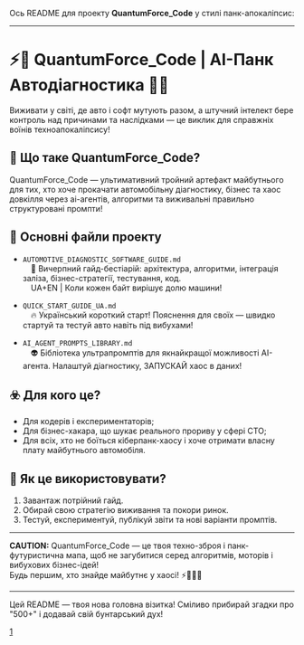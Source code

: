 Ось README для проекту **QuantumForce_Code** у стилі панк-апокаліпсис:

***

# ⚡️🚦 QuantumForce_Code | AI-Панк Автодіагностика 🤖🔥

Виживати у світі, де авто і софт мутують разом, а штучний інтелект бере контроль над причинами та наслідками — це виклик для справжніх воїнів техноапокаліпсису!

## 🚬 Що таке QuantumForce_Code?

QuantumForce_Code — ультимативний тройний артефакт майбутнього для тих, хто хоче прокачати автомобільну діагностику, бізнес та хаос довкілля через ai-агентів, алгоритми та виживальні правильно структуровані промпти!

## 🦾 Основні файли проекту

- `AUTOMOTIVE_DIAGNOSTIC_SOFTWARE_GUIDE.md`  
 🚀 Вичерпний гайд-бестіарій: архітектура, алгоритми, інтеграція заліза, бізнес-стратегії, тестування, код.  
 UA+EN | Коли кожен байт вирішує долю машини!

- `QUICK_START_GUIDE_UA.md`  
 🔥 Український короткий старт! Пояснення для своїх — швидко стартуй та тестуй авто навіть під вибухами!

- `AI_AGENT_PROMPTS_LIBRARY.md`  
 👽 Бібліотека ультрапромптів для якнайкращої можливості AI-агента. Налаштуй діагностику, ЗАПУСКАЙ хаос в даних!

## ☣️ Для кого це?

- Для кодерів і експериментаторів;
- Для бізнес-хакара, що шукає реального прориву у сфері СТО;
- Для всіх, хто не боїться кіберпанк-хаосу і хоче отримати власну плату майбутнього автомобіля.

## 🤘 Як це використовувати?

1. Завантаж потрійний гайд.
2. Обирай свою стратегію виживання та покори ринок.
3. Тестуй, експериментуй, публікуй звіти та нові варіанти промптів.

***

**CAUTION:** QuantumForce_Code — це твоя техно-зброя і панк-футуристична мапа, щоб не загубитися серед алгоритмів, моторів і вибухових бізнес-ідей!  
Будь першим, хто знайде майбутнє у хаосі! ⚡️🚦🦾🔥

***

Цей README — твоя нова головна візитка! Сміливо прибирай згадки про "500+" і додавай свій бунтарський дух!

[1](https://github.com/MixaJuba/500-AI-Agents-Projects)
